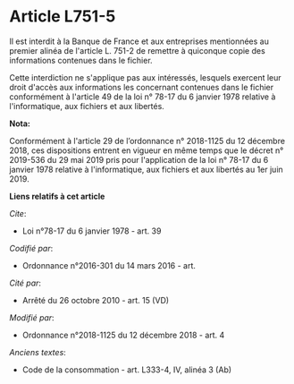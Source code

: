 # Article L751-5

Il est interdit à la Banque de France et aux entreprises mentionnées au premier alinéa de l'article L. 751-2 de remettre à
quiconque copie des informations contenues dans le fichier.

Cette interdiction ne s'applique pas aux intéressés, lesquels exercent leur droit d'accès aux informations les concernant
contenues dans le fichier conformément à l'article 49 de la loi n° 78-17 du 6 janvier 1978 relative à l'informatique, aux
fichiers et aux libertés.

**Nota:**

Conformément à l'article 29 de l’ordonnance n° 2018-1125 du 12 décembre 2018, ces dispositions entrent en vigueur en même
temps que le décret n° 2019-536 du 29 mai 2019 pris pour l'application de la loi n° 78-17 du 6 janvier 1978 relative à
l'informatique, aux fichiers et aux libertés au 1er juin 2019.

**Liens relatifs à cet article**

_Cite_:

  - Loi n°78-17 du 6 janvier 1978 - art. 39

_Codifié par_:

  - Ordonnance n°2016-301 du 14 mars 2016 - art.

_Cité par_:

  - Arrêté du 26 octobre 2010 - art. 15 (VD)

_Modifié par_:

  - Ordonnance n°2018-1125 du 12 décembre 2018 - art. 4

_Anciens textes_:

  - Code de la consommation - art. L333-4, IV, alinéa 3 (Ab)
